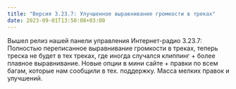 ```yaml
---
title: "Версия 3.23.7: Улучшенное выравнивание громкости в треках"
date: 2023-09-01T13:50:08+03:00
---
```


Вышел релиз нашей панели управления Интернет-радио 3.23.7: Полностью переписанное выравнивание громкости в треках, теперь треска не будет в тех треках, где иногда случался клиппинг + более плавное выравнивание. Новые опции в мини сайте + правки по всем багам, которые нам сообщили в тех. поддержку. Масса мелких правок и улучшений.

